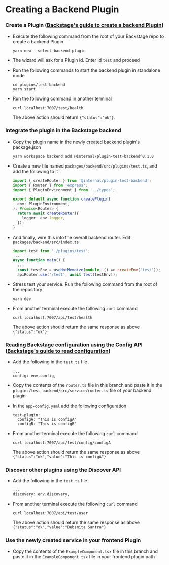 # Creating a Backend Plugin


### Create a Plugin ([Backstage's guide to create a backend Plugin](https://backstage.io/docs/plugins/backend-plugin))

- Execute the following command from the root of your Backstage repo to create a backend Plugin

  ```
  yarn new --select backend-plugin
  ```

- The wizard will ask for a Plugin id. Enter Id `test` and proceed

- Run the following commands to start the backend plugin in standalone mode

  ```
  cd plugins/test-backend
  yarn start
  ```

- Run the following command in another terminal

  ```
  curl localhost:7007/test/health
  ```

  The above action should return `{"status":"ok"}`.


### Integrate the plugin in the Backstage backend

- Copy the plugin name in the newly created backend plugin's package.json

  ```
  yarn workspace backend add @internal/plugin-test-backend^0.1.0
  ```

- Create a new file named `packages/backend/src/plugins/test.ts`, and add the following to it

  ```ts title=test.ts
  import { createRouter } from '@internal/plugin-test-backend';
  import { Router } from 'express';
  import { PluginEnvironment } from '../types';

  export default async function createPlugin(
    env: PluginEnvironment,
  ): Promise<Router> {
    return await createRouter({
      logger: env.logger,
    });
  }
  ```

- And finally, wire this into the overall backend router. Edit `packages/backend/src/index.ts`

  ```ts title=index.ts
  import test from './plugins/test';
  ...
  async function main() {
    ...
    const testEnv = useHotMemoize(module, () => createEnv('test'));
    apiRouter.use('/test', await test(testEnv));
  ```

- Stress test your service. Run the following command from the root of the repository

  ```
  yarn dev
  ```

- From another terminal execute the following `curl` command

  ```
  curl localhost:7007/api/test/health
  ```

  The above action should return the same response as above `{"status":"ok"}`


### Reading Backstage configuration using the Config API ([Backstage's guide to read configuration](https://backstage.io/docs/conf/reading))

- Add the following in the `test.ts` file

  ```
  ...
  config: env.config,
  ```

- Copy the contents of the `router.ts` file in this branch and paste it in the `plugins/test-backend/src/service/router.ts` file of your backend plugin

- In the  `app-config.yaml` add the following configuration

  ```
  test-plugin:
    configA: "This is configA"
    configB: "This is configB"

  ```

- From another terminal execute the following `curl` command

  ```
  curl localhost:7007/api/test/config/configA
  ```

  The above action should return the same response as above `{"status":"ok","value":"This is configA"}`


### Discover other plugins using the Discover API

- Add the following in the `test.ts` file

  ```
  ...
  discovery: env.discovery,
  ```

- From another terminal execute the following `curl` command

  ```
  curl localhost:7007/api/test/user
  ```

  The above action should return the same response as above `{"status":"ok","value":"Debsmita Santra"}`


### Use the newly created service in your frontend Plugin

- Copy the contents of the `ExampleComponent.tsx` file in this branch and paste it in the `ExampleComponent.tsx` file in your frontend plugin path
